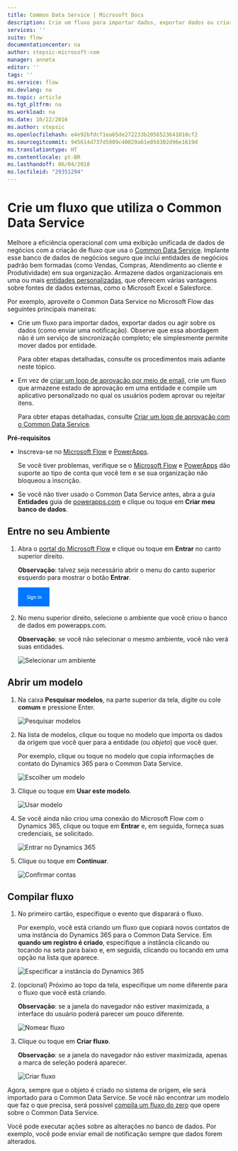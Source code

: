 ```yaml
---
title: Common Data Service | Microsoft Docs
description: Crie um fluxo para importar dados, exportar dados ou criar aprovações com o Common Data Service.
services: ''
suite: flow
documentationcenter: na
author: stepsic-microsoft-com
manager: anneta
editor: ''
tags: ''
ms.service: flow
ms.devlang: na
ms.topic: article
ms.tgt_pltfrm: na
ms.workload: na
ms.date: 10/22/2016
ms.author: stepsic
ms.openlocfilehash: e4e92bfdcf1ea65de272233b2056523641010cf2
ms.sourcegitcommit: 945614d737d5909c40029a61e050302d96e1619d
ms.translationtype: HT
ms.contentlocale: pt-BR
ms.lasthandoff: 06/04/2018
ms.locfileid: "29351294"
---
```

# <a name="create-a-flow-that-uses-the-common-data-service"></a>Crie um fluxo que utiliza o Common Data Service
Melhore a eficiência operacional com uma exibição unificada de dados de negócios com a criação de fluxo que usa o [Common Data Service](https://powerapps.microsoft.com/tutorials/data-platform-intro/). Implante esse banco de dados de negócios seguro que inclui entidades de negócios padrão bem formadas (como Vendas, Compras, Atendimento ao cliente e Produtividade) em sua organização. Armazene dados organizacionais em uma ou mais [entidades personalizadas](https://powerapps.microsoft.com/tutorials/data-platform-create-entity/), que oferecem várias vantagens sobre fontes de dados externas, como o Microsoft Excel e Salesforce.

Por exemplo, aproveite o Common Data Service no Microsoft Flow das seguintes principais maneiras:

* Crie um fluxo para importar dados, exportar dados ou agir sobre os dados (como enviar uma notificação). Observe que essa abordagem não é um serviço de sincronização completo; ele simplesmente permite mover dados por entidade.
  
    Para obter etapas detalhadas, consulte os procedimentos mais adiante neste tópico.
* Em vez de [criar um loop de aprovação por meio de email](wait-for-approvals.md), crie um fluxo que armazene estado de aprovação em uma entidade e compile um aplicativo personalizado no qual os usuários podem aprovar ou rejeitar itens.
  
    Para obter etapas detalhadas, consulte [Criar um loop de aprovação com o Common Data Service](common-data-model-approve.md).

**Pré-requisitos**

* Inscreva-se no [Microsoft Flow](https://flow.microsoft.com) e [PowerApps](https://web.powerapps.com).
  
    Se você tiver problemas, verifique se o [Microsoft Flow](sign-up-sign-in.md) e [PowerApps](https://powerapps.microsoft.com/tutorials/signup-for-powerapps/) dão suporte ao tipo de conta que você tem e se sua organização não bloqueou a inscrição.
* Se você não tiver usado o Common Data Service antes, abra a guia **Entidades** guia de [powerapps.com](https://web.powerapps.com/#/entities) e clique ou toque em **Criar meu banco de dados**.

## <a name="sign-in-to-your-environment"></a>Entre no seu Ambiente
1. Abra o [portal do Microsoft Flow](https://flow.microsoft.com) e clique ou toque em **Entrar** no canto superior direito.
   
    **Observação**: talvez seja necessário abrir o menu do canto superior esquerdo para mostrar o botão **Entrar**.
   
    ![Entrar](./media/common-data-model-intro/signin-flow.png)
2. No menu superior direito, selecione o ambiente que você criou o banco de dados em powerapps.com.
   
    **Observação**: se você não selecionar o mesmo ambiente, você não verá suas entidades.
   
    ![Selecionar um ambiente](./media/common-data-model-intro/select-environment.png)

## <a name="open-a-template"></a>Abrir um modelo
1. Na caixa **Pesquisar modelos**, na parte superior da tela, digite ou cole **comum** e pressione Enter.
   
    ![Pesquisar modelos](./media/common-data-model-intro/template-search.png)
2. Na lista de modelos, clique ou toque no modelo que importa os dados da origem que você quer para a entidade (ou *objeto*) que você quer.
   
    Por exemplo, clique ou toque no modelo que copia informações de contato do Dynamics 365 para o Common Data Service.
   
    ![Escolher um modelo](./media/common-data-model-intro/choose-template.png)
3. Clique ou toque em **Usar este modelo**.
   
    ![Usar modelo](./media/common-data-model-intro/use-template.png)
4. Se você ainda não criou uma conexão do Microsoft Flow com o Dynamics 365, clique ou toque em **Entrar** e, em seguida, forneça suas credenciais, se solicitado.
   
    ![Entrar no Dynamics 365](./media/common-data-model-intro/dynamics-signin.png)
5. Clique ou toque em **Continuar**.
   
    ![Confirmar contas](./media/common-data-model-intro/confirm-accounts.png)

## <a name="build-your-flow"></a>Compilar fluxo
1. No primeiro cartão, especifique o evento que disparará o fluxo.
   
    Por exemplo, você está criando um fluxo que copiará novos contatos de uma instância do Dynamics 365 para o Common Data Service. Em **quando um registro é criado**, especifique a instância clicando ou tocando na seta para baixo e, em seguida, clicando ou tocando em uma opção na lista que aparece.
   
    ![Especificar a instância do Dynamics 365](./media/common-data-model-intro/specify-instance.png)
2. (opcional) Próximo ao topo da tela, especifique um nome diferente para o fluxo que você está criando.
   
    **Observação**: se a janela do navegador não estiver maximizada, a interface do usuário poderá parecer um pouco diferente.
   
    ![Nomear fluxo](./media/common-data-model-intro/name-flow.png)
3. Clique ou toque em **Criar fluxo**.
   
    **Observação**: se a janela do navegador não estiver maximizada, apenas a marca de seleção poderá aparecer.
   
    ![Criar fluxo](./media/common-data-model-intro/create-flow.png)

Agora, sempre que o objeto é criado no sistema de origem, ele será importado para o Common Data Service. Se você não encontrar um modelo que faz o que precisa, será possível [compila um fluxo do zero](get-started-logic-flow.md) que opere sobre o Common Data Service.

Você pode executar ações sobre as alterações no banco de dados. Por exemplo, você pode enviar email de notificação sempre que dados forem alterados.

